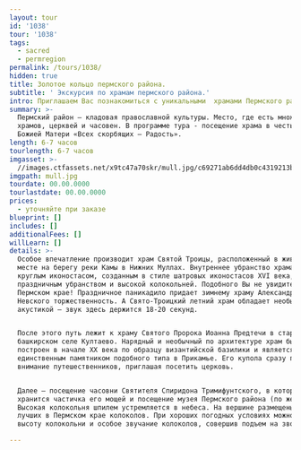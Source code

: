 ```yaml
---
layout: tour
id: '1038'
tour: '1038'
tags:
  - sacred
  - permregion
permalink: /tours/1038/
hidden: true
title: Золотое кольцо пермского района.
subtitle: ' Экскурсия по храмам пермского района.'
intro: Приглашаем Вас познакомиться с уникальными  храмами Пермского района!
summary: >-
  Пермский район — кладовая православной культуры. Место, где есть множество
  храмов, церквей и часовен. В программе тура - посещение храма в честь иконы
  Божией Матери «Всех скорбящих — Радость».
length: 6-7 часов
tourlength: 6-7 часов
imgasset: >-
  //images.ctfassets.net/x9tc47a70skr/mull.jpg/c69271ab6dd4db0c4319213b58c65bc0/mull.jpg
imgpath: mull.jpg
tourdate: 00.00.0000
tourlastdate: 00.00.0000
prices:
  - уточняйте при заказе
blueprint: []
includes: []
additionalFees: []
willLearn: []
details: >-
  Особое впечатление производит храм Святой Троицы, расположенный в живописном
  месте на берегу реки Камы в Нижних Муллах. Внутреннее убранство храма украшено
  круглым иконостасом, созданным в стиле шатровых иконостасов XVI века,
  праздничным убранством и высокой колокольней. Подобного Вы не увидите нигде в
  Пермском крае! Праздничное паникадило придает зимнему храму Александра
  Невского торжественность. А Свято-Троицкий летний храм обладает необычной
  акустикой – звук здесь держится 18-20 секунд.


  После этого путь лежит к храму Святого Пророка Иоанна Предтечи в старинном
  башкирском селе Култаево. Нарядный и необычный по архитектуре храм был
  построен в начале XX века по образцу византийской базилики и является
  единственным памятником подобного типа в Прикамье. Его купола сразу привлекают
  внимание путешественников, приглашая посетить церковь.


  Далее — посещение часовни Святителя Спиридона Тримифунтского, в которой
  хранится частичка его мощей и посещение музея Пермского района (по желанию).
  Высокая колокольня шпилем устремляется в небеса. На вершине размещены одни из
  лучших в Пермском крае колоколов. При хороших погодных условиях можно оценить
  высоту колокольни и особое звучание колоколов, совершив подъем на звонницу.

---
```

